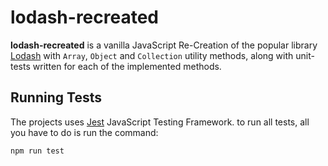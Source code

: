 # lodash-recreated
__lodash-recreated__ is a vanilla JavaScript Re-Creation of the popular library [Lodash](https://lodash.com/) with `Array`, `Object` and `Collection` utility methods, along with unit-tests written for each of the implemented methods.

## Running Tests
The projects uses [Jest](https://jestjs.io/en/) JavaScript Testing Framework. to run all tests, all you have to do is run the command:


`npm run test`
